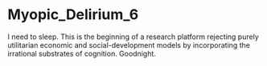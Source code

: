 # Myopic_Delirium_6
I need to sleep. This is the beginning of a research platform rejecting purely utilitarian economic and social-development models by incorporating the irrational substrates of cognition. Goodnight. 
